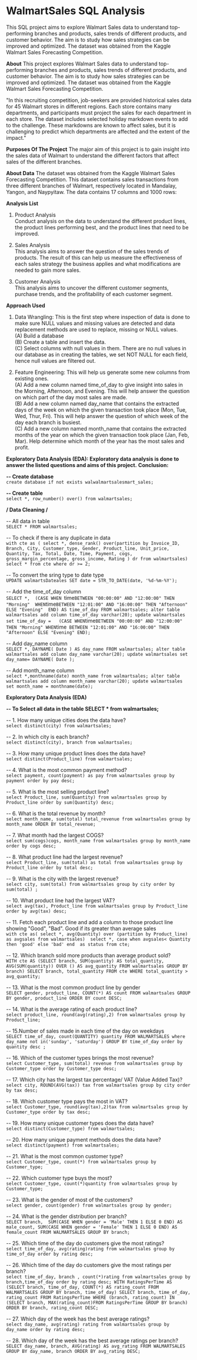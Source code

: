 # WalmartSales SQL Analysis
This SQL project aims to explore Walmart Sales data to understand top-performing branches and products, sales trends of different products, and customer behavior. The aim is to study how sales strategies can be improved and optimized. The dataset was obtained from the Kaggle Walmart Sales Forecasting Competition.


**About**
This project explores Walmart Sales data to understand top-performing branches and products, sales trends of different products, and customer behavior. The aim is to study how sales strategies can be improved and optimized. The dataset was obtained from the Kaggle Walmart Sales Forecasting Competition.

"In this recruiting competition, job-seekers are provided historical sales data for 45 Walmart stores in different regions. Each store contains many departments, and participants must project the sales for each department in each store. The dataset includes selected holiday markdown events to add to the challenge. These markdowns are known to affect sales, but it is challenging to predict which departments are affected and the extent of the impact."

**Purposes Of The Project**
The major aim of this project is to gain insight into the sales data of Walmart to understand the different factors that affect sales of the different branches.

**About Data**
The dataset was obtained from the Kaggle Walmart Sales Forecasting Competition. This dataset contains sales transactions from three different branches of Walmart, respectively located in Mandalay, Yangon, and Naypyitaw. The data contains 17 columns and 1000 rows:

**Analysis List**  
1. Product Analysis  
Conduct analysis on the data to understand the different product lines, the product lines performing best, and the product lines that need to be improved.  

2. Sales Analysis  
This analysis aims to answer the question of the sales trends of products. The result of this can help us measure the effectiveness of each sales strategy the business applies and what modifications are needed to gain more sales.  

3. Customer Analysis  
This analysis aims to uncover the different customer segments, purchase trends, and the profitability of each customer segment.  
  
**Approach Used**
1. Data Wrangling: This is the first step where inspection of data is done to make sure NULL values and missing values are detected and data replacement methods are used to replace, missing or NULL values.  
(A) Build a database  
(B) Create a table and insert the data.  
(C) Select columns with null values in them. There are no null values in our database as in creating the tables, we set NOT NULL for each field, hence null values are filtered out.  

2. Feature Engineering: This will help us generate some new columns from existing ones.  
(A) Add a new column named time_of_day to give insight into sales in the Morning, Afternoon, and Evening. This will help answer the question on which part of the day most sales are made.  
(B) Add a new column named day_name that contains the extracted days of the week on which the given transaction took place (Mon, Tue, Wed, Thur, Fri). This will help answer the question of which week of the day each branch is busiest.  
(C) Add a new column named month_name that contains the extracted months of the year on which the given transaction took place (Jan, Feb, Mar). Help determine which month of the year has the most sales and profit.   


**Exploratory Data Analysis (EDA): Exploratory data analysis is done to answer the listed questions and aims of this project.**
**Conclusion:**

**-- Create database**  
`create database if not exists walwalmartsalesmart_sales;`

**-- Create table**  
`select *, row_number() over() from walmartsales;`

****/ Data Cleaning /****

-- All data in table   
`SELECT	* FROM walmartsales;`

-- To check if there is any duplicate in data  
`with cte as (
select *, dense_rank() over(partition by Invoice_ID, Branch, City, Customer_type, Gender, Product_line, Unit_price, Quantity, Tax, Total, Date, Time, Payment, cogs, gross_margin_percentage, gross_income, Rating ) dr from walmartsales)
select * from cte where dr >= 2;`

-- To convert the sring type to date type   
`UPDATE walmartsDateales SET date = STR_TO_DATE(date, '%d-%m-%Y');`

-- Add the time_of_day column  
`SELECT	*,	(CASE WHEN `time` BETWEEN "00:00:00" AND "12:00:00" THEN "Morning"  WHEN `time` BETWEEN "12:01:00" AND "16:00:00" THEN "Afternoon" ELSE "Evening"  END) AS time_of_day FROM walmartsales;
alter table walmartsales add column time_of_day varchar(20);
update walmartsales set time_of_day =	(CASE WHEN `time` BETWEEN "00:00:00" AND "12:00:00" THEN "Morning" WHEN `time` BETWEEN "12:01:00" AND "16:00:00" THEN "Afternoon" ELSE "Evening" END);`

-- Add day_name column  
`SELECT *, DAYNAME( Date ) AS day_name FROM walmartsales;
alter table walmartsales add column day_name varchar(20);
update walmartsales set day_name= DAYNAME( Date );`

-- Add month_name column  
`select *,monthname(date) month_name from walmartsales;
alter table walmartsales add column month_name varchar(20);
update walmartsales set month_name = monthname(date);`


**Exploratory Data Analysis (EDA)**


**-- To Select all data in the table 
SELECT	* from walmartsales;**



-- 1. How many unique cities does the data have?   
`select distinct(city) from walmartsales;`

-- 2. In which city is each branch?  
`select distinct(city), branch from walmartsales;`
 
-- 3. How many unique product lines does the data have?  
`select distinct(Product_line) from walmartsales;`

-- 4. What is the most common payment method?  
`select payment, count(payment) as pay from walmartsales group by payment order by pay desc;`
    
-- 5. What is the most selling product line?  
`select Product_line, sum(Quantity) from walmartsales group by Product_line order by sum(Quantity) desc;`

-- 6. What is the total revenue by month?  
`select month_name, sum(total) total_revenue from walmartsales group by month_name ORDER BY total_revenue;`

-- 7. What month had the largest COGS?  
`select sum(cogs)cogs, month_name from walmartsales group by month_name order by cogs desc;`

-- 8. What product line had the largest revenue?  
`select Product_line, sum(total) as total from walmartsales group by Product_line order by total desc;`

-- 9. What is the city with the largest revenue?  
`select city, sum(total) from walmartsales group by city order by sum(total) ;`

-- 10. What product line had the largest VAT?  
`select avg(tax), Product_line from walmartsales group by Product_line order by avg(tax) desc;`

-- 11. Fetch each product line and add a column to those product line showing "Good", "Bad". Good if its greater than average sales  
`with cte as( select *, avg(Quantity) over (partition by Product_line) as avgsales from walmartsales) 
select *, case when avgsales< Quantity then 'good' else 'bad' end  as status from cte;`

-- 12. Which branch sold more products than average product sold?  
`WITH cte AS (SELECT branch, SUM(quantity) AS total_quantity, AVG(SUM(quantity)) OVER () AS avg_quantity FROM walmartsales GROUP BY branch)
SELECT branch, total_quantity FROM cte WHERE total_quantity > avg_quantity;`

-- 13. What is the most common product line by gender  
`SELECT gender, product_line, COUNT(*) AS count FROM walmartsales GROUP BY gender, product_line ORDER BY count DESC;`

-- 14. What is the average rating of each product line?  
`select product_line, round(avg(rating),2) from walmartsales group by Product_line;`

-- 15.Number of sales made in each time of the day on weekdays  
`SELECT time_of_day, count(QUANTITY) quantity FROM WALMARTSALES where day_name not in('sunday', 'saturday') GROUP BY time_of_day order by quantity desc ;`

-- 16. Which of the customer types brings the most revenue?   
`select Customer_type, sum(total) revenue from walmartsales group by Customer_type order by Customer_type desc;`

-- 17. Which city has the largest tax percentage/ VAT (Value Added Tax)?  
`select city, ROUND(AVG(tax)) tax from walmartsales group by city order by tax desc;`

-- 18. Which customer type pays the most in VAT?  
`select Customer_type, round(avg(tax),2)tax from walmartsales group by Customer_type order by tax desc;`

-- 19. How many unique customer types does the data have?  
`select distinct(Customer_type) from walmartsales;`

-- 20. How many unique payment methods does the data have?  
`select distinct(payment) from walmartsales;`

-- 21. What is the most common customer type?  
`select Customer_type, count(*) from walmartsales group by Customer_type;`

-- 22. Which customer type buys the most?  
`select Customer_type, count(*)quantity from walmartsales group by Customer_type;`

-- 23. What is the gender of most of the customers?  
`select gender, count(gender) from walmartsales group by gender;`

-- 24. What is the gender distribution per branch?  
`SELECT branch, 
    SUM(CASE WHEN gender = 'Male' THEN 1 ELSE 0 END) AS male_count,
    SUM(CASE WHEN gender = 'Female' THEN 1 ELSE 0 END) AS female_count
FROM WALMARTSALES GROUP BY branch;`

-- 25. Which time of the day do customers give the most ratings?  
`select time_of_day, avg(rating)rating from walmartsales group by time_of_day order by rating desc;`

-- 26. Which time of the day do customers give the most ratings per branch?  
`select time_of_day, branch , count(*)rating from walmartsales group by branch,time_of_day order by rating desc;
WITH RatingsPerTime AS (SELECT branch, time_of_day, COUNT(*) AS rating_count FROM WALMARTSALES GROUP BY branch, time_of_day)
SELECT branch, time_of_day, rating_count FROM RatingsPerTime WHERE (branch, rating_count) IN (SELECT branch, MAX(rating_count)FROM RatingsPerTime GROUP BY branch) ORDER BY branch, rating_count DESC;`

-- 27. Which day of the week has the best average ratings?  
`select day_name, avg(rating) rating from walmartsales group by day_name order by rating desc;`

-- 28. Which day of the week has the best average ratings per branch?  
`SELECT day_name, branch, AVG(rating) AS avg_rating FROM WALMARTSALES GROUP BY day_name, branch ORDER BY avg_rating DESC;`



